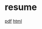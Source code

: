 # resume

[pdf](./resume.pdf)
[html](http://htmlpreview.github.io/?https://github.com/ZhengHe-MD/personal-resume/blob/master/resume.html)
